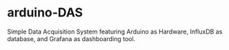 # arduino-DAS
Simple Data Acquisition System featuring Arduino as Hardware, InfluxDB as database, and Grafana as dashboarding tool.
